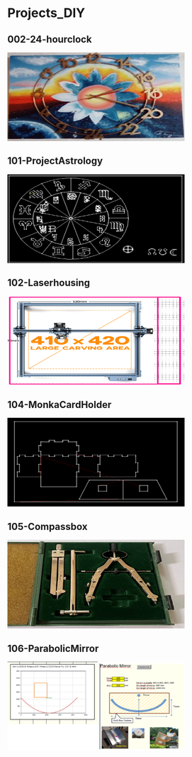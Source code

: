# Projects_DIY

## 002-24-hourclock

<img src="002-24-hourclock/24-hourclock.png" width="400" height="200">

## 101-ProjectAstrology

<img src="101-ProjectAstrology/ProjectAstrology.png" width="400" height="200">

## 102-Laserhousing

<img src="102-Laserhousing/Laserhousing.png" width="400" height="200">


## 104-MonkaCardHolder

<img src="104-MonkaCardHolder/MonikaCardHolder.PNG" width="400" height="200">


## 105-Compassbox

<img src="105-Compassbox/Compassbox.png" width="400" height="200">



## 106-ParabolicMirror

<img src="106-ParabolicMirror/ParabolicMirror.png" width="400" height="200">
